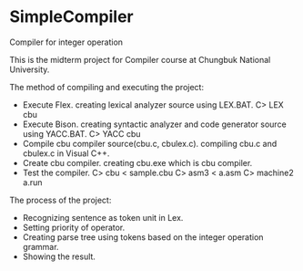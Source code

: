 # SimpleCompiler
Compiler for integer operation

This is the midterm project for Compiler course at Chungbuk National University.

The method of compiling and executing the project:
- Execute Flex.
  creating lexical analyzer source using LEX.BAT.
C> LEX cbu
- Execute Bison.
  creating syntactic analyzer and code generator source using YACC.BAT.
C> YACC cbu 
- Compile cbu compiler source(cbu.c, cbulex.c).
  compiling cbu.c and cbulex.c in Visual C++.
- Create cbu compiler.
  creating cbu.exe which is cbu compiler.
- Test the compiler.
  C> cbu < sample.cbu
  C> asm3 < a.asm
  C> machine2 a.run

The process of the project:
- Recognizing sentence as token unit in Lex.
- Setting priority of operator.
- Creating parse tree using tokens based on the integer operation grammar.
- Showing the result.
